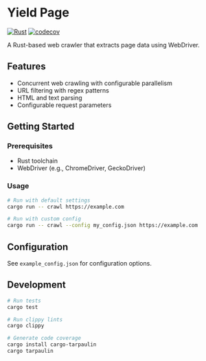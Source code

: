 # Yield Page

[![Rust](https://github.com/USER_OR_ORG/yield-page/workflows/Rust/badge.svg)](https://github.com/USER_OR_ORG/yield-page/actions)
[![codecov](https://codecov.io/gh/USER_OR_ORG/yield-page/branch/main/graph/badge.svg)](https://codecov.io/gh/USER_OR_ORG/yield-page)

A Rust-based web crawler that extracts page data using WebDriver.

## Features

- Concurrent web crawling with configurable parallelism
- URL filtering with regex patterns
- HTML and text parsing
- Configurable request parameters

## Getting Started

### Prerequisites

- Rust toolchain
- WebDriver (e.g., ChromeDriver, GeckoDriver)

### Usage

```bash
# Run with default settings
cargo run -- crawl https://example.com

# Run with custom config
cargo run -- crawl --config my_config.json https://example.com
```

## Configuration

See `example_config.json` for configuration options.

## Development

```bash
# Run tests
cargo test

# Run clippy lints
cargo clippy

# Generate code coverage
cargo install cargo-tarpaulin
cargo tarpaulin
```
